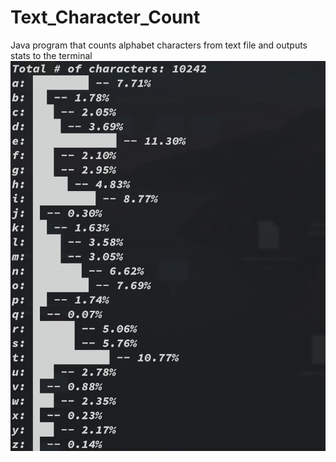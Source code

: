 # Text_Character_Count
Java program that counts alphabet characters from text file and outputs stats to the terminal
![](img/pic.png)
